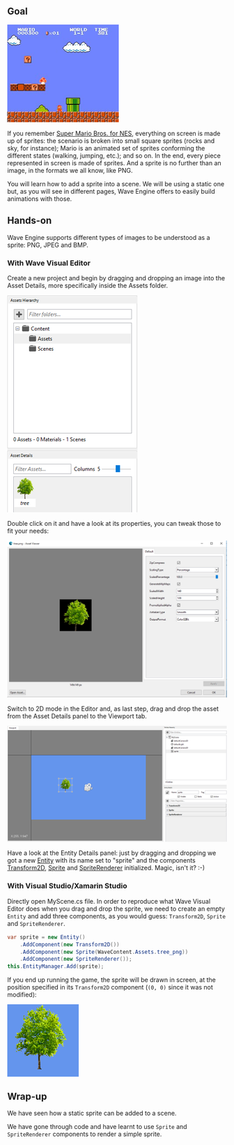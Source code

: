 ## Goal 

![](images/LoadSprite/4fcd18f7eaaf5.jpg)

If you remember [Super Mario Bros. for NES](https://en.wikipedia.org/wiki/Super_Mario_Bros.), everything on screen is made up of sprites: the scenario is broken into small square sprites (rocks and sky, for instance); Mario is an animated set of sprites conforming the different states (walking, jumping, etc.); and so on. In the end, every piece represented in screen is made of sprites. And a sprite is no further than an image, in the formats we all know, like PNG.

You will learn how to add a sprite into a scene. We will be using a static one but, as you will see in different pages, Wave Engine offers to easily build animations with those.
 
## Hands-on 

Wave Engine supports different types of images to be understood as a sprite: PNG, JPEG and BMP.

### With Wave Visual Editor 

Create a new project and begin by dragging and dropping an image into the Asset Details, more specifically inside the Assets folder.

![](images/LoadSprite/Capture1.png)

Double click on it and have a look at its properties, you can tweak those to fit your needs:

![](images/LoadSprite/Capture2.png)

Switch to 2D mode in the Editor and, as last step, drag and drop the asset from the Asset Details panel to the Viewport tab.

![](images/LoadSprite/Capture3.png)

Have a look at the Entity Details panel: just by dragging and dropping we got a new [Entity](xref:WaveEngine.Framework.Entity) with its name set to "sprite" and the components [Transform2D](xref:WaveEngine.Framework.Graphics.Transform2D), [Sprite](xref:WaveEngine.Components.Graphics2D.Sprite) and [SpriteRenderer](xref:WaveEngine.Components.Graphics2D.SpriteRenderer) initialized. Magic, isn't it? :-)
  
### With Visual Studio/Xamarin Studio 
 
Directly open MyScene.cs file. In order to reproduce what Wave Visual Editor does when you drag and drop the sprite, we need to create an empty `Entity` and add three components, as you would guess: `Transform2D`, `Sprite` and `SpriteRenderer`.

```c#
var sprite = new Entity()
	.AddComponent(new Transform2D())
	.AddComponent(new Sprite(WaveContent.Assets.tree_png))
	.AddComponent(new SpriteRenderer());
this.EntityManager.Add(sprite);
```

If you end up running the game, the sprite will be drawn in screen, at the position specified in its `Transform2D` component (`(0, 0)` since it was not modified):

![](images/LoadSprite/Capture4.png)

## Wrap-up

We have seen how a static sprite can be added to a scene.

We have gone through code and have learnt to use `Sprite` and `SpriteRenderer` components to render a simple sprite.